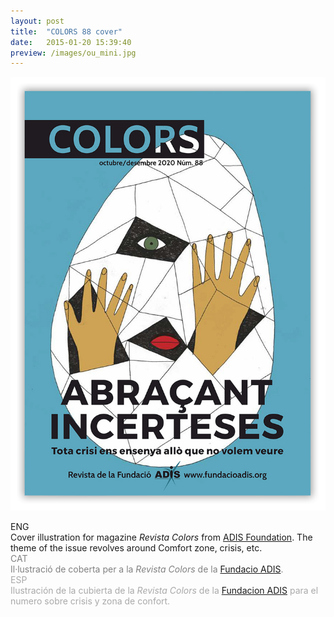 ```yaml
---
layout: post
title:  "COLORS 88 cover"
date:   2015-01-20 15:39:40
preview: /images/ou_mini.jpg
---
```



![Picture 1](/images/ou_portada.jpg)

<div class="row">

  <div class="column">
  ENG<br>
  Cover illustration for magazine <i> Revista Colors </i> from <a href="http://www.fundacioadis.org/">ADIS Foundation</a>. The theme of the issue revolves around Comfort zone, crisis, etc.<br>
  </div>

  <div class="column"><font color="#808080">
  CAT<br>
  Il·lustració de coberta per a la <i> Revista Colors </i> de la <a href="http://www.fundacioadis.org/">Fundacio ADIS</a>.</font><br>
  </div>

  <div class="column"><font color="#A9A9A9">
  ESP<br>
  Ilustración de la cubierta de la <i> Revista Colors </i> de la <a href="http://www.fundacioadis.org/">Fundacion ADIS</a> para el numero sobre crisis y zona de confort.</font><br>
  </div>

 </div>
